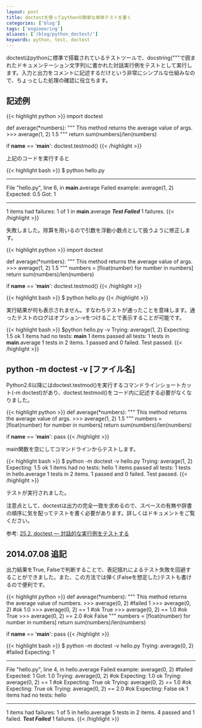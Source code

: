 ```yaml
---
layout: post
title: doctestを使ってpythonの簡単な単体テストを書く
categories: ['blog']
tags: ['engineering']
aliases: ['/blog/python_doctest/']
keywords: python, test, doctest
---
```


doctestはpythonに標準で搭載されているテストツールで、docstring("""で囲まれたドキュメンテーション文字列)に書かれた対話実行例をテストとして実行します。入力と出力をコメントに記述するだけという非常にシンプルな仕組みなので、ちょっとした処理の確認に役立ちます。

## 記述例

{{< highlight python >}}
import doctest

def average(*numbers):
    """
    This method returns the average value of args.
    >>> average(1, 2)
    1.5
    """
    return sum(numbers)/len(numbers)

if __name__ == '__main__':
    doctest.testmod()
{{< /highlight >}}

上記のコードを実行すると

{{< highlight bash >}}
$ python hello.py
**********************************************************************
File "hello.py", line 6, in __main__.average
Failed example:
    average(1, 2)
Expected:
    0.5
Got:
    1
**********************************************************************
1 items had failures:
   1 of   1 in __main__.average
***Test Failed*** 1 failures.
{{< /highlight >}}

失敗しました。除算を用いるので引数を浮動小数点として扱うように修正します。

{{< highlight python >}}
import doctest

def average(*numbers):
    """
    This method returns the average value of args.
    >>> average(1, 2)
    1.5
    """
    numbers = [float(number) for number in numbers]
    return sum(numbers)/len(numbers)

if __name__ == '__main__':
    doctest.testmod()
{{< /highlight >}}

{{< highlight bash >}}
$ python hello.py
{{< /highlight >}}

実行結果が何も表示されません。すなわちテストが通ったことを意味します。通ったテストのログはオプション-vをつけることで表示することが可能です。

{{< highlight bash >}}
$python hello.py -v
Trying:
    average(1, 2)
Expecting:
    1.5
ok
1 items had no tests:
    __main__
1 items passed all tests:
   1 tests in __main__.average
1 tests in 2 items.
1 passed and 0 failed.
Test passed.
{{< /highlight >}}

## python -m doctest -v [ファイル名]

Python2.6以降にはdoctest.testmod()を実行するコマンドラインショートカット(-m doctest)があり、doctest.testmod()をコード内に記述する必要がなくなりました。

{{< highlight python >}}
def average(*numbers):
    """
    This method returns the average value of args.
    >>> average(1, 2)
    1.5
    """
    numbers = [float(number) for number in numbers]
    return sum(numbers)/len(numbers)

if __name__ == '__main__':
    pass
{{< /highlight >}}

main関数を空にしてコマンドラインからテストします。

{{< highlight bash >}}
$ python -m doctest -v hello.py
Trying:
    average(1, 2)
Expecting:
    1.5
ok
1 items had no tests:
    hello
1 items passed all tests:
   1 tests in hello.average
1 tests in 2 items.
1 passed and 0 failed.
Test passed.
{{< /highlight >}}

テストが実行されました。

注意点として、doctestは出力の完全一致を求めるので、スペースの有無や辞書の順序に気を配ってテストを書く必要があります。詳しくはドキュメントをご覧ください。

参考: [25.2. doctest — 対話的な実行例をテストする](http://docs.python.jp/2/library/doctest.html)

## 2014.07.08 追記

出力結果をTrue, Falseで判断することで、表記揺れによるテスト失敗を回避することができました。また、この方法では弾く(Falseを想定した)テストも書けるので便利です。

{{< highlight python >}}
def average(*numbers):
    """
    This method returns the average value of numbers.
    >>> average(0, 2) #failed
    1
    >>> average(0, 2) #ok
    1.0
    >>> average(0, 2) == 1 #ok
    True
    >>> average(0, 2) == 1.0 #ok
    True
    >>> average(0, 2) == 2.0 #ok
    False
    """
    numbers = [float(number) for number in numbers]
    return sum(numbers)/len(numbers)

if __name__ == '__main__':
    pass
{{< /highlight >}}

{{< highlight bash >}}
$ python -m doctest -v hello.py
Trying:
    average(0, 2) #failed
Expecting:
    1
**********************************************************************
File "hello.py", line 4, in hello.average
Failed example:
    average(0, 2) #failed
Expected:
    1
Got:
    1.0
Trying:
    average(0, 2) #ok
Expecting:
    1.0
ok
Trying:
    average(0, 2) == 1 #ok
Expecting:
    True
ok
Trying:
    average(0, 2) == 1.0 #ok
Expecting:
    True
ok
Trying:
    average(0, 2) == 2.0 #ok
Expecting:
    False
ok
1 items had no tests:
    hello
**********************************************************************
1 items had failures:
   1 of   5 in hello.average
5 tests in 2 items.
4 passed and 1 failed.
***Test Failed*** 1 failures.
{{< /highlight >}}

